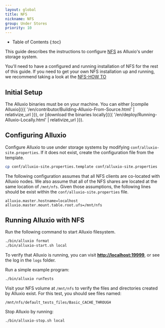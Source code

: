 ```yaml
---
layout: global
title: NFS
nickname: NFS
group: Under Stores
priority: 10
---
```

* Table of Contents
{:toc}

This guide describes the instructions to configure [NFS](http://nfs.sourceforge.net) as Alluxio's under
storage system.

You'll need to have a configured and running installation of NFS for the rest of this guide.
If you need to get your own NFS installation up and running, we recommend taking a look at the
[NFS-HOW TO](http://nfs.sourceforge.net/nfs-howto/)

## Initial Setup

The Alluxio binaries must be on your machine. You can either
[compile Alluxio]({{ '/en/contributor/Building-Alluxio-From-Source.html' | relativize_url }}), or
[download the binaries locally]({{ '/en/deploy/Running-Alluxio-Locally.html' | relativize_url }}).

## Configuring Alluxio

Configure Alluxio to use under storage systems by modifying
`conf/alluxio-site.properties`. If it does not exist, create the configuration file from the
template.

```bash
cp conf/alluxio-site.properties.template conf/alluxio-site.properties
```

The following configuration assumes that all NFS clients are co-located with Alluxio nodes.
We also assume that all of the NFS shares are located at the same location of `/mnt/nfs`.
Given those assumptions, the following lines should be exist within the `conf/alluxio-site.properties` file.

```
alluxio.master.hostname=localhost
alluxio.master.mount.table.root.ufs=/mnt/nfs
```

## Running Alluxio with NFS

Run the following command to start Alluxio filesystem.

```bash
./bin/alluxio format
./bin/alluxio-start.sh local
```

To verify that Alluxio is running, you can visit
**[http://localhost:19999](http://localhost:19999)**, or see the log in the `logs` folder.

Run a simple example program:

```bash
./bin/alluxio runTests
```

Visit your NFS volume at `/mnt/nfs` to verify the files and directories created by Alluxio exist.
For this test, you should see files named:

```
/mnt/nfs/default_tests_files/Basic_CACHE_THROUGH
```

Stop Alluxio by running:

```bash
./bin/alluxio-stop.sh local
```

